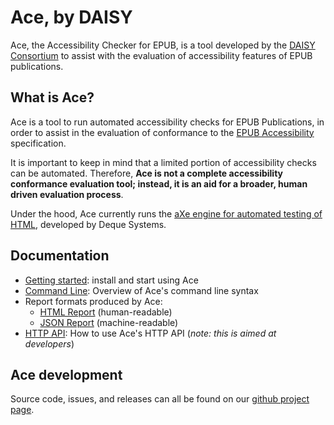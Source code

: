 # Ace, by DAISY

Ace, the Accessibility Checker for EPUB, is a tool developed by the [DAISY Consortium](http://daisy.org) to assist with the evaluation of accessibility features of EPUB publications.

## What is Ace?

Ace is a tool to run automated accessibility checks for EPUB Publications, in order to assist in the evaluation of conformance to the [EPUB Accessibility](http://www.idpf.org/epub/latest/accessibility) specification.

It is important to keep in mind that a limited portion of accessibility checks can be automated. Therefore, __Ace is not a complete accessibility conformance evaluation tool; instead, it is an aid for a broader, human driven evaluation process__.

Under the hood, Ace currently runs the [aXe engine for automated testing of HTML](https://github.com/dequelabs/axe-core), developed by Deque Systems.

## Documentation

* [Getting started](getting-started.html): install and start using Ace
* [Command Line](cli.html): Overview of Ace's command line syntax
* Report formats produced by Ace:
  * [HTML Report](report-html.html) (human-readable)
  * [JSON Report](report-json.html) (machine-readable)
* [HTTP API](http-api.html): How to use Ace's HTTP API (_note: this is aimed at developers_)


## Ace development

Source code, issues, and releases can all be found on our [github project page](https://github.com/daisy/ace).
